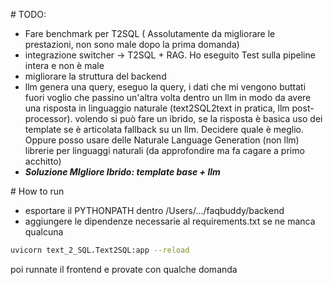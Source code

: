 # TODO:
- Fare benchmark per T2SQL ( Assolutamente da migliorare le prestazioni, non sono male dopo la prima domanda)
- integrazione switcher -> T2SQL + RAG. Ho eseguito Test sulla pipeline intera e non è male
- migliorare la struttura del backend
- llm genera una query, eseguo la query, i dati che mi vengono buttati fuori voglio che passino un'altra volta dentro un llm in modo da avere una risposta in linguaggio naturale (text2SQL2text in pratica, llm post-processor). volendo si può fare un ibrido, se la risposta è basica uso dei template se è articolata fallback su un llm. Decidere quale è meglio. Oppure posso usare delle Naturale Language Generation (non llm) librerie per linguaggi naturali (da approfondire ma fa cagare a primo acchitto)
- ***Soluzione MIgliore Ibrido: template base + llm***



# How to run 
- esportare il PYTHONPATH dentro /Users/.../faqbuddy/backend
- aggiungere le dipendenze necessarie al requirements.txt se ne manca qualcuna
```sh
uvicorn text_2_SQL.Text2SQL:app --reload
```
poi runnate il frontend e provate con qualche domanda
